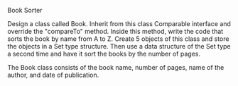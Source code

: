 Book Sorter


Design a class called Book.
Inherit from this class Comparable interface and override the "compareTo" method. Inside this method, write the code that sorts the book by name from A to Z. Create 5 objects of this class and store the objects in a Set type structure. Then use a data structure of the Set type a second time and have it sort the books by the number of pages.



The Book class consists of the book name, number of pages, name of the author, and date of publication.
